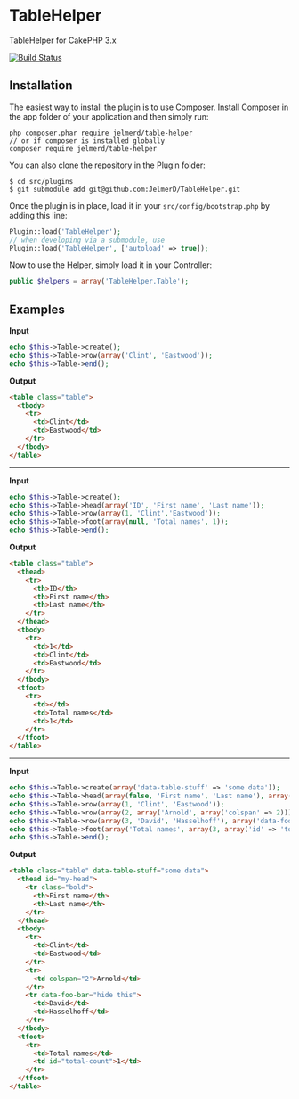 TableHelper
===========

TableHelper for CakePHP 3.x 

[![Build Status](https://travis-ci.org/JelmerD/TableHelper.svg?branch=master)](https://travis-ci.org/JelmerD/TableHelper)

Installation
------------

The easiest way to install the plugin is to use Composer.
Install Composer in the app folder of your application and then simply run:

```
php composer.phar require jelmerd/table-helper
// or if composer is installed globally
composer require jelmerd/table-helper
```

You can also clone the repository in the Plugin folder:

```
$ cd src/plugins
$ git submodule add git@github.com:JelmerD/TableHelper.git
```

Once the plugin is in place, load it in your `src/config/bootstrap.php` by adding this line:

```php
Plugin::load('TableHelper');
// when developing via a submodule, use
Plugin::load('TableHelper', ['autoload' => true]);
```

Now to use the Helper, simply load it in your Controller:

```php
public $helpers = array('TableHelper.Table');
```

Examples
--------

**Input**

```PHP
echo $this->Table->create();
echo $this->Table->row(array('Clint', 'Eastwood'));
echo $this->Table->end();
```

**Output**

```Html
<table class="table">
  <tbody>
    <tr>
      <td>Clint</td>
      <td>Eastwood</td>
    </tr>
  </tbody>
</table>
```

---

**Input**

```PHP
echo $this->Table->create();
echo $this->Table->head(array('ID', 'First name', 'Last name'));
echo $this->Table->row(array(1, 'Clint','Eastwood'));
echo $this->Table->foot(array(null, 'Total names', 1));
echo $this->Table->end();
```

**Output**

```Html
<table class="table">
  <thead>
    <tr>
      <th>ID</th>
      <th>First name</th>
      <th>Last name</th>
    </tr>
  </thead>
  <tbody>
    <tr>
      <td>1</td>
      <td>Clint</td>
      <td>Eastwood</td>
    </tr>
  </tbody>
  <tfoot>
    <tr>
      <td></td>
      <td>Total names</td>
      <td>1</td>
    </tr>
  </tfoot>
</table>
```

---

**Input**

```PHP
echo $this->Table->create(array('data-table-stuff' => 'some data'));
echo $this->Table->head(array(false, 'First name', 'Last name'), array('class' => 'bold'), array('id' => 'my-head'));
echo $this->Table->row(array(1, 'Clint', 'Eastwood'));
echo $this->Table->row(array(2, array('Arnold', array('colspan' => 2))));
echo $this->Table->row(array(3, 'David', 'Hasselhoff'), array('data-foo-bar' => 'hide this'));
echo $this->Table->foot(array('Total names', array(3, array('id' => 'total-count'))));
echo $this->Table->end();
```

**Output**

```Html
<table class="table" data-table-stuff="some data">
  <thead id="my-head">
    <tr class="bold">
      <th>First name</th>
      <th>Last name</th>
    </tr>
  </thead>
  <tbody>
    <tr>
      <td>Clint</td>
      <td>Eastwood</td>
    </tr>
    <tr>
      <td colspan="2">Arnold</td>
    </tr>
    <tr data-foo-bar="hide this">
      <td>David</td>
      <td>Hasselhoff</td>
    </tr>
  </tbody>
  <tfoot>
    <tr>
      <td>Total names</td>
      <td id="total-count">1</td>
    </tr>
  </tfoot>
</table>
```

